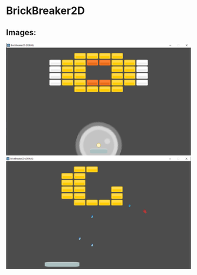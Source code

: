 # BrickBreaker2D

##  Images:
<img  src="Images/game_init.png" width="600" >
<img  src="Images/in_game_lvl_1.png" width="600" >